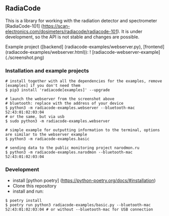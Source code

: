 ## RadiaCode
This is a library for working with the radiation detector and spectrometer [RadiaCode-101] (https://scan-electronics.com/dosimeters/radiacode/radiacode-101).
It is under development, so the API is not stable and changes are possible.

Example project ([backend] (radiacode-examples/webserver.py), [frontend] (radiacode-examples/webserver.html)):
! [radiacode-webserver-example] (./screenshot.png)

### Installation and example projects
```
# install together with all the dependencies for the examples, remove [examples] if you don't need them
$ pip3 install 'radiacode[examples]' --upgrade

# launch the webserver from the screenshot above
# bluetooth: replace with the address of your device
$ python3 -m radiacode-examples.webserver --bluetooth-mac 52:43:01:02:03:04
# or the same, but via usb
$ sudo python3 -m radiacode-examples.webserver

# simple example for outputting information to the terminal, options are similar to the webserver example
$ python3 -m radiacode-examples.basic

# sending data to the public monitoring project narodmon.ru
$ python3 -m radiacode-examples.narodmon --bluetooth-mac 52:43:01:02:03:04
```

### Development
- install [python poetry] (https://python-poetry.org/docs/#installation)
- Clone this repository
- install and run:
```
$ poetry install
$ poetry run python3 radiacode-examples/basic.py --bluetooth-mac 52:43:01:02:03:04 # or without --bluetooth-mac for USB connection
```